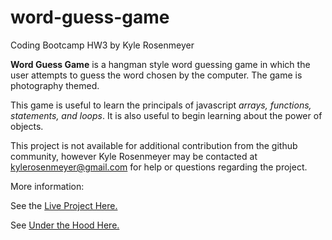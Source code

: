 # word-guess-game
Coding Bootcamp HW3 by Kyle Rosenmeyer

**Word Guess Game** is a hangman style word guessing game in which 
the user attempts to guess the word chosen by the computer. The game is photography themed.

This game is useful to learn the principals of javascript *arrays, functions, statements, and 
loops*. It is also useful to begin learning about the power of objects.

This project is not available for additional contribution from the github community, however
Kyle Rosenmeyer may be contacted at kylerosenmeyer@gmail.com for help or questions
regarding the project.

More information:

See the [Live Project Here.](https://kylerosenmeyer.github.io/word-guess-game/)

See [Under the Hood Here.](https://github.com/kylerosenmeyer/word-guess-game/)
